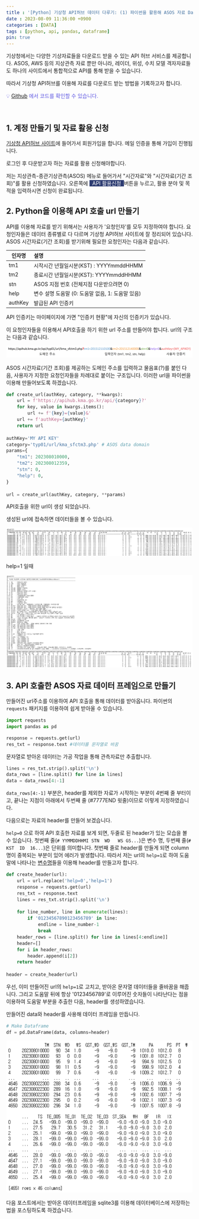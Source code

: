 ```yaml
---
title : '[Python] 기상청 API허브 데이터 다루기: (1) 파이썬을 활용해 ASOS 자료 DataFrame으로 받아오기'
date : 2023-08-09 11:36:00 +0900
categories : [DATA]
tags : [python, api, pandas, dataframe]
pin: true
---
```

기상청에서는 다양한 기상자료들을 다운로드 받을 수 있는 API 허브 서비스를 제공합니다. ASOS, AWS 등의 지상관측 자료 뿐만 아니라, 레이더, 위성, 수치 모델 격자자료들도 하나의 사이트에서 통합적으로 API를 통해 받을 수 있습니다.

따라서 기상청 API허브를 이용해 자료를 다운로드 받는 방법을 기록하고자 합니다.

<span style="color:#5F58E2;">💡 [Github](https://github.com/seogoing/KMA_apihub "github.com/seogoing/KMA_apihub") 에서 코드를 확인할 수 있습니다.</span>

&nbsp;

## 1. 계정 만들기 및 자료 활용 신청

[기상청 API허브 사이트](https://apihub.kma.go.kr/ "apihub.kma.go.kr")에 들어가서 회원가입을 합니다. 메일 인증을 통해 가입이 진행됩니다.

로그인 후 다운받고자 하는 자료를 활용 신청해야합니다.

저는 지상관측-종관기상관측(ASOS) 메뉴로 들어가서 "시간자료"와 "시간자료(기간 조회)"를 활용 신청하였습니다. 오른쪽에 <span style="color:#FFFFFF;background-color:#2D3C72;"> &nbsp; API 활용신청&nbsp; </span>버튼을 누르고, 활용 분야 및 목적을 입력하시면 신청이 완료됩니다.

## 2. Python을 이용해 API 호출 url 만들기

API를 이용해 자료를 받기 위해서는 사용자가 '요청인자'를 모두 지정하여야 합니다. 요청인자들은 데이터 종류별로 다 다르며 기상청 API허브 사이트에 잘 정리되어 있습니다. ASOS 시간자료(기간 조회)를 받기위해 필요한 요청인자는 다음과 같습니다.

| 인자명  | 설명                                              |
| ------- | :------------------------------------------------ |
| tm1     | 시작시간 년월일시분(KST) : YYYYmmddHHMM           |
| tm2     | 종료시간 년월일시분(KST): YYYYmmddHHMM           |
| stn     | ASOS 지점 번호 (전체지점 다운받으려면 0)          |
| help    | 변수 설명 도움말 (0: 도움말 없음, 1: 도움말 있음) |
| authKey | 발급된 API 인증키                                 |

API 인증키는 마이페이지에 가면 "인증키 현황"에 자신의 인증키가 있습니다.

이 요청인자들을 이용해서 API호출을 하기 위한 url 주소를 만들어야 합니다. url의 구조는 다음과 같습니다.

![1691553742822](/assets/img/2023-08-09-KMA-APIHUB-1/1691553742822.png)

ASOS 시간자료(기간 조회)를 제공하는 도메인 주소를 입력하고 물음표(?)를 붙인 다음, 사용자가 지정한 요청인자들을 차례대로 붙이는 구조입니다. 이러한 url을 파이썬을 이용해 만들어보도록 하겠습니다.

```python
def create_url(authKey, category, **kwargs):
    url = f'https://apihub.kma.go.kr/api/{category}?'
    for key, value in kwargs.items():
        url += f'{key}={value}&'
    url += f'authKey={authKey}'
    return url

authKey='MY API KEY'
category='typ01/url/kma_sfctm3.php' # ASOS data domain
params={
    "tm1": 202308010000,
    "tm2": 202308012359,
    "stn": 0,
    "help": 0,
}

url = create_url(authKey, category, **params)
```

API호출을 위한 url이 생성 되었습니다.

생성된 url에 접속하면 데이터들을 볼 수 있습니다.

![1691554895789](/assets/img/2023-08-09-KMA-APIHUB-1/1691554895789.png)

help=1 일때

![1691554909580](/assets/img/2023-08-09-KMA-APIHUB-1/1691554909580.png)

## 3. API 호출한 ASOS 자료 데이터 프레임으로 만들기

만들어진 url주소를 이용하여 API 호출을 통해 데이터를 받아옵니다. 파이썬의 `requests` 패키지를 이용하여 쉽게 받아올 수 있습니다.

```python
import requests
import pandas as pd
```

```python
response = requests.get(url) 
res_txt = response.text #데이터를 문자열로 바꿈
```

문자열로 받아온 데이터는 가공 작업을 통해 관측자료만 추출합니다.

```python
lines = res_txt.strip().split('\n')
data_rows = [line.split() for line in lines]
data = data_rows[4:-1]
```

`data_rows[4:-1]` 부분은, header를 제외한 자료가 시작하는 부분이 4번째 줄 부터이고, 끝나는 지점이 아래에서 두번째 줄 (#7777END 윗줄)이므로 이렇게 지정하였습니다.

다음으로는 자료의 header를 만들어 보겠습니다.

`help=0` 으로 하여 API 호출한 자료를 보게 되면, 두줄로 된 header가 있는 모습을 볼 수 있습니다.
첫번째 줄(`# YYMMDDHHMI STN  WD   WS GS...`)은 변수 명, 두번째 줄(`#        KST  ID  16...`)은 단위를 의미합니다. 첫번째 줄로 header를 만들게 되면 column명이 중복되는 부분이 있어 에러가 발생합니다. 따라서 저는 url의 `help=1`로 하여 도움말에 나타나는 [변수명](/assets/img/2023-08-09-KMA-APIHUB-1/1691554909580.png)들을 이용해 header를 만들고자 합니다.

```python
def create_header(url):
    url = url.replace('help=0','help=1')
    response = requests.get(url) 
    res_txt = response.text
    lines = res_txt.strip().split('\n')
  
    for line_number, line in enumerate(lines):
        if '01234567890123456789' in line:
            endline = line_number-1
            break
    header_rows = [line.split() for line in lines[4:endline]]
    header=[]
    for i in header_rows:
        header.append(i[2])
    return header

header = create_header(url)
```

우선, 이미 만들어진 url의 `help=1`로 고치고, 받아온 문자열 데이터들을 줄바꿈을 해줍니다. 그리고 도움말 뒤에 항상 '0123456789'로 이루어진 숫자들이 나타난다는 점을 이용하여 도움말 부분을 추출한 다음, header를 생성하였습니다.

만들어진 data와 header를 사용해 데이터 프레임을 만듭니다.

```python
# Make Dataframe 
df = pd.DataFrame(data, columns=header)
```

![1692420527405](/assets/img/2023-08-09-KMA-APIHUB-1/1692420527405.png)

다음 포스트에서는 받아온 데이터프레임을 sqlite3를 이용해 데이터베이스에 저장하는 법을 포스팅하도록 하겠습니다.
